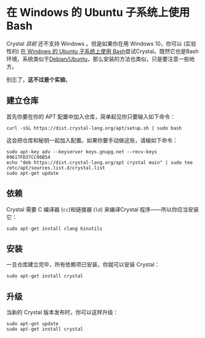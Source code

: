 # 在 Windows 的 Ubuntu 子系统上使用 Bash

Crystal *目前* 还不支持 Windows 。但是如果你在用 Windows 10，你可以 (实验性的) [在 Windows 的 Ubuntu 子系统上使用 Bash](https://msdn.microsoft.com/en-us/commandline/wsl/about)尝试Crystal。既然它也是Bash环境，系统类似于[Debian/Ubuntu](on_debian_and_ubuntu.md)，那么安装的方法也类似，只是要注意一些地方。

别忘了，**这不过是个实验**。

## 建立仓库

首先你要在你的 APT 配置中加入仓库，简单起见你只要输入如下命令：

```
curl -sSL https://dist.crystal-lang.org/apt/setup.sh | sudo bash
```

这会把仓库和秘钥一起加入配置。如果你要手动做这些，请输如下命令：

```
sudo apt-key adv --keyserver keys.gnupg.net --recv-keys 09617FD37CC06B54
echo "deb https://dist.crystal-lang.org/apt crystal main" | sudo tee /etc/apt/sources.list.d/crystal.list
sudo apt-get update
```

## 依赖
Crystal 需要 C 编译器 (`cc`)和链接器 (`ld`) 来编译Crystal 程序——所以你应当安装它：

```
sudo apt-get install clang binutils
```

## 安装
一旦仓库建立完毕，所有依赖项已安装，你就可以安装 Crystal：

```
sudo apt-get install crystal
```

## 升级

当新的 Crystal 版本发布时，你可以这样升级：

```
sudo apt-get update
sudo apt-get install crystal
```
